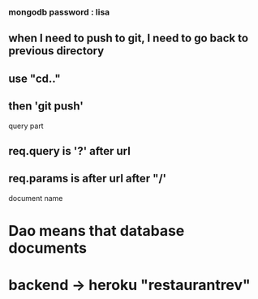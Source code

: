 ### mongodb password : lisa

## when I need to push to git, I need to go back to previous directory

## use "cd.."

## then 'git push'

query part

## req.query is '?' after url

## req.params is after url after "/'

document name

# Dao means that database documents

# backend -> heroku "restaurantrev"
